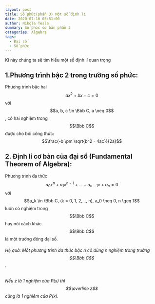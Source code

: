 ```yaml
---
layout: post
title: Số phức(phần 3) Một số định lí
date: 2020-07-16 05:51:00
author: Nikola Tesla
summary: Số phức cơ bản phần 3
categories: Algebra
tags: 
  - Đại số
  - Số phức
---
```


Kì này chúng ta sẽ tìm hiểu một số định lí quan trọng  
## 1.Phương trình bậc 2 trong trường số phức:  
Phương trình bậc hai $$ax^2 + bx + c = 0$$ với $$a, b, c \in \Bbb C, a \neq 0$$, có hai nghiệm trong $$\Bbb C$$ được cho bởi công thức: $$\frac{-b \pm \sqrt{b^2 - 4ac}}{2a}$$  
## 2. Định lí cơ bản của đại số (Fundamental Theorem of Algebra):  
Phương trình đa thức $$a_0x^n + a_1x^{n - 1} + ... + a_{n - 1}x + a_n = 0$$ với $$a_k \in \Bbb C, (k = 0, 1, 2,..., n), a_0 \neq 0, n \geq 1$$ luôn có nghiệm trong $$\Bbb C$$ hay nói cách khác $$\Bbb C$$ là một trường đóng đại số.  
###### Hệ quả: Một phương trình đa thức bậc n có đúng n nghiệm trong trường $$\Bbb C$$.  
###### Nếu z là 1 nghiệm của P(x) thì $$\overline z$$ cũng là 1 nghiệm của P(x).

